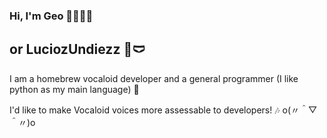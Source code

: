 ### Hi, I'm Geo 💛🤍💜🖤

## or LuciozUndiezz 🐸🩲

I am a homebrew vocaloid developer and a general programmer (I like python as my main language) 🐍

I'd like to make Vocaloid voices more assessable to developers! 🎶 o(〃＾▽＾〃)o
